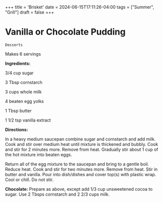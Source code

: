 +++
title = 'Brisket'
date = 2024-06-15T17:11:26-04:00
tags = ["Summer", "Grill"]
draft = false
+++
# Vanilla or Chocolate Pudding

`Desserts`

Makes 6 servings

**Ingredients:**

3/4 cup sugar 

3 Tbsp cornstarch

3 cups whole milk

4 beaten egg yolks 

1 Tbsp butter

1 1/2 tsp vanilla extract

**Directions:**

In a heavy medium saucepan combine sugar and cornstarch and add milk. Cook and stir over medium heat until mixture is thickened and bubbly. Cook and stir for 2 minutes more. Remove from heat. Gradually stir about 1 cup of the hot mixture into beaten eggs. 

Return all of the egg mixture to the saucepan and bring to a gentle boil. Reduce heat. Cook and stir for two minutes more. Remove from heat. Stir in butter and vanilla. Pour into dish/dishes and cover top(s) with plastic wrap. Cool or chill. Do not stir. 

**Chocolate:** Prepare as above, except add 1/3 cup unsweetened cocoa to sugar. Use 2 Tbsps cornstarch and 2 2/3 cups milk.
